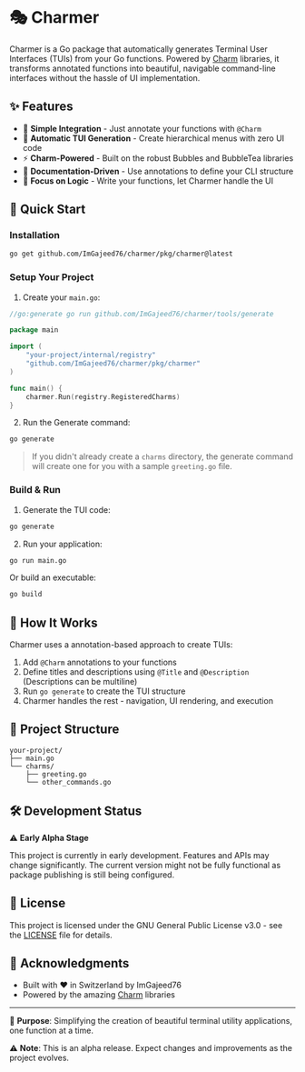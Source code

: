 # 🎭 Charmer

Charmer is a Go package that automatically generates Terminal User Interfaces (TUIs) from your Go functions. Powered
by [Charm](https://github.com/charmbracelet) libraries, it transforms annotated functions into beautiful, navigable
command-line interfaces without the hassle of UI implementation.

## ✨ Features

- 🎯 **Simple Integration** - Just annotate your functions with `@Charm`
- 🌳 **Automatic TUI Generation** - Create hierarchical menus with zero UI code
- ⚡ **Charm-Powered** - Built on the robust Bubbles and BubbleTea libraries
- 📝 **Documentation-Driven** - Use annotations to define your CLI structure
- 🚀 **Focus on Logic** - Write your functions, let Charmer handle the UI

## 🚀 Quick Start

### Installation

```bash
go get github.com/ImGajeed76/charmer/pkg/charmer@latest
```

### Setup Your Project

1. Create your `main.go`:

```go
//go:generate go run github.com/ImGajeed76/charmer/tools/generate

package main

import (
    "your-project/internal/registry"
    "github.com/ImGajeed76/charmer/pkg/charmer"
)

func main() {
    charmer.Run(registry.RegisteredCharms)
}
```

2. Run the Generate command:

```bash
go generate
```

> If you didn't already create a `charms` directory, the generate command will create one for you with a sample
`greeting.go` file.

### Build & Run

1. Generate the TUI code:

```bash
go generate
```

2. Run your application:

```bash
go run main.go
```

Or build an executable:

```bash
go build
```

## 🎨 How It Works

Charmer uses a annotation-based approach to create TUIs:

1. Add `@Charm` annotations to your functions
2. Define titles and descriptions using `@Title` and `@Description` (Descriptions can be multiline)
3. Run `go generate` to create the TUI structure
4. Charmer handles the rest - navigation, UI rendering, and execution

## 📁 Project Structure

```
your-project/
├── main.go
└── charms/
    ├── greeting.go
    └── other_commands.go
```

## 🛠️ Development Status

⚠️ **Early Alpha Stage**

This project is currently in early development. Features and APIs may change significantly. The current version might
not be fully functional as package publishing is still being configured.

## 📝 License

This project is licensed under the GNU General Public License v3.0 - see the [LICENSE](LICENSE) file for details.

## 💖 Acknowledgments

- Built with ❤️ in Switzerland by ImGajeed76
- Powered by the amazing [Charm](https://github.com/charmbracelet) libraries

---

🌟 **Purpose**: Simplifying the creation of beautiful terminal utility applications, one function at a time.

⚠️ **Note**: This is an alpha release. Expect changes and improvements as the project evolves.